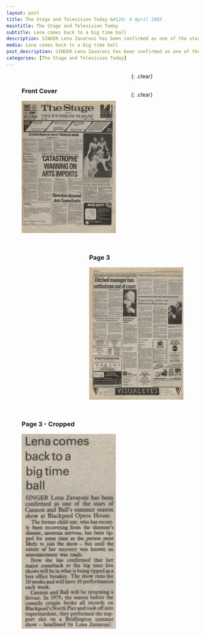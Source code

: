 ```yaml
---
layout: post
title: The Stage and Television Today &#124; 4 April 1985
maintitle: The Stage and Television Today
subtitle: Lena comes back to a big time ball
description: SINGER Lena Zavaroni has been confirmed as one of the stars of Cannon and Ball's summer season show at the Blackpool Opera House.
media: Lena comes back to a big time ball
post_description: SINGER Lena Zavaroni has been confirmed as one of the stars of Cannon and Ball's summer season show at the Blackpool Opera House.
categories: [The Stage and Television Today]
---
```


<figure class="fig1">
<figcaption>
<h3 id="front-cover">Front Cover</h3>
</figcaption>
<a href="/assets/images/the-stage-and-television-today/1985-04-04-the-stage-front-cover.png"><img src="/assets/images/the-stage-and-television-today/1985-04-04-the-stage-front-cover.png" class="full-width zoom-in"></a>
</figure>

<figure class="fig2">
<figcaption>
<h3 id="page-3">Page 3</h3>
</figcaption>
<a href="/assets/images/the-stage-and-television-today/1985-04-04-the-stage-page-3.png"><img src="/assets/images/the-stage-and-television-today/1985-04-04-the-stage-page-3.png" class="full-width zoom-in"></a>
</figure>

{: .clear}

<figure class="fig1">
<figcaption>
<h3 id="page-3-cropped">Page 3 - Cropped</h3>
</figcaption>
<a href="/assets/images/the-stage-and-television-today/1985-04-04-the-stage-page-3-cropped.png"><img src="/assets/images/the-stage-and-television-today/1985-04-04-the-stage-page-3-cropped.png" class="full-width zoom-in"></a>
</figure>

<br />{: .clear}

<style>
.fig1 {float:left; width:49%;}

.fig2 {float:right; width:49%;}

figcaption {float:left; width:100%;}

@media only screen and (max-width: 300px) {
.fig1, .fig2 {float:left; width:100%;}
figcaption {float:left; width:100%; margin-bottom: 10px;}
}
</style>

